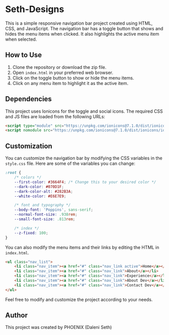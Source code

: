 # Seth-Designs

This is a simple responsive navigation bar project created using HTML, CSS, and JavaScript. The navigation bar has a toggle button that shows and hides the menu items when clicked. It also highlights the active menu item when selected.

## How to Use

1. Clone the repository or download the zip file.
2. Open `index.html` in your preferred web browser.
3. Click on the toggle button to show or hide the menu items.
4. Click on any menu item to highlight it as the active item.

## Dependencies

This project uses Ionicons for the toggle and social icons. The required CSS and JS files are loaded from the following URLs:

```html
<script type="module" src="https://unpkg.com/ionicons@7.1.0/dist/ionicons/ionicons.esm.js"></script>
<script nomodule src="https://unpkg.com/ionicons@7.1.0/dist/ionicons/ionicons.js"></script>
```

## Customization

You can customize the navigation bar by modifying the CSS variables in the `style.css` file. Here are some of the variables you can change:

```css
:root {
    /* colors */
    --first-color: #3664F4; /* Change this to your desired color */
    --dark-color: #070D1F;
    --dark-color-alt: #282B3A;
    --white-color: #E6E7E9;

    /* font and typography */
    --body-font: 'Poppins', sans-serif;
    --normal-font-size: .938rem;
    --small-font-size: .813rem;

    /* index */
    --z-fixed: 100;
}
```

You can also modify the menu items and their links by editing the HTML in `index.html`.

```html
<ul class="nav_list">
    <li class="nav_item"><a href="#" class="nav_link active">Home</a></li>
    <li class="nav_item"><a href="#" class="nav_link">About</a></li>
    <li class="nav_item"><a href="#" class="nav_link">Experience</a></li>
    <li class="nav_item"><a href="#" class="nav_link">About Dev</a></li>
    <li class="nav_item"><a href="#" class="nav_link">Contact Dev</a></li>
</ul>
```

Feel free to modify and customize the project according to your needs.

## Author

This project was created by PHOENIX (Daleni Seth)
